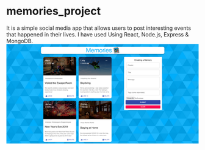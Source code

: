 # memories_project
 It is a simple social media app that allows users to post interesting events that happened in their lives.
 I have used Using React, Node.js, Express & MongoDB.
 ![alt text](https://github.com/ahmed3520/memories_project/blob/main/memories.png)
 

